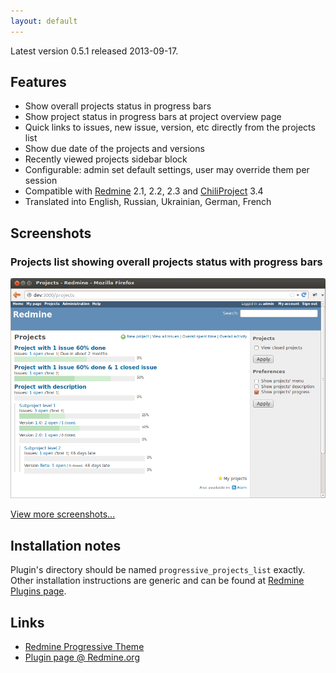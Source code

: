 ```yaml
---
layout: default
---
```


Latest version 0.5.1 released 2013-09-17.

Features
--------

- Show overall projects status in progress bars
- Show project status in progress bars at project overview page
- Quick links to issues, new issue, version, etc directly from the projects list
- Show due date of the projects and versions
- Recently viewed projects sidebar block
- Configurable: admin set default settings, user may override them per session
- Compatible with [Redmine](http://www.redmine.org/) 2.1, 2.2, 2.3 and [ChiliProject](https://www.chiliproject.org/) 3.4
- Translated into English, Russian, Ukrainian, German, French


Screenshots
-----------
### Projects list showing overall projects status with progress bars
![Projects list showing overall projects status with progress bars](images/screenshots/v020/progressive-projects-list-v020-progress.png)

[View more screenshots...](screenshots.html)


Installation notes
------------------

Plugin's directory should be named `progressive_projects_list` exactly.
Other installation instructions are generic and can be found at [Redmine Plugins page](http://www.redmine.org/projects/redmine/wiki/Plugins).


Links
-----

- [Redmine Progressive Theme](http://stgeneral.github.io/redmine-progressive-theme/)
- [Plugin page @ Redmine.org](http://www.redmine.org/plugins/progressive-projects-list)
